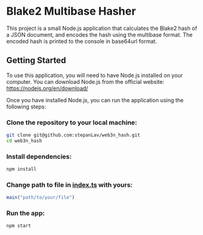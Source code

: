 # Blake2 Multibase Hasher

This project is a small Node.js application that calculates the Blake2 hash of a JSON document, and encodes the hash using the multibase format. The encoded hash is printed to the console in base64url format.


## Getting Started

To use this application, you will need to have Node.js installed on your computer. You can download Node.js from the official website: https://nodejs.org/en/download/

Once you have installed Node.js, you can run the application using the following steps:

### Clone the repository to your local machine:

```bash
git clone git@github.com:stepanLav/web3n_hash.git
cd web3n_hash
```

### Install dependencies:

```bash
npm install
```

### Change path to file in [index.ts](./index.ts) with yours:

```javascript
main("path/to/your/file")
```

### Run the app:

```bash
npm start
```
